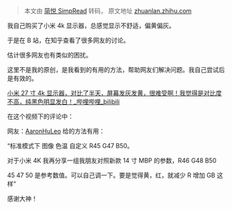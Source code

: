 > 本文由 [简悦 SimpRead](http://ksria.com/simpread/) 转码， 原文地址 [zhuanlan.zhihu.com](https://zhuanlan.zhihu.com/p/496613848)

我自己购买了小米 4k 显示器，总感觉显示不舒适，偏黄偏灰。

于是在 B 站，在知乎查看了很多网友的讨论。

估计很多网友也有类似的困扰。

这里不是我的原创，是我看到的有用的方法，帮助网友们解决问题。我自己尝试后是有效的。

[小米 27 寸 4k 显示器，对比了半天，屏幕发灰发黄，很难受啊！我觉得是对比度不高，纯黑色明显发白！_哔哩哔哩_bilibili](https://link.zhihu.com/?target=https%3A//www.bilibili.com/video/av634786523)

在这个视频下的评论中：

网友：[AaronHuLeo](https://link.zhihu.com/?target=https%3A//space.bilibili.com/285615139) 给的方法有用：

“标准模式下 图像 色温 自定义 R45 G47 B50。

对于小米 4K 我再分享一组我朋友对照新款 14 寸 MBP 的参数，R46 G48 B50

45 47 50 是参考数值。可以自己调一下。要是觉得黄，红，就减少 R 增加 GB 这样”

感谢大神！